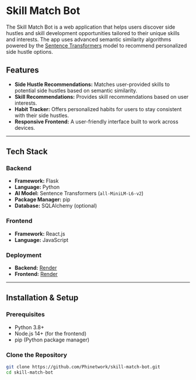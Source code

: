 # Skill Match Bot

The Skill Match Bot is a web application that helps users discover side hustles and skill development opportunities tailored to their unique skills and interests. The app uses advanced semantic similarity algorithms powered by the [Sentence Transformers](https://www.sbert.net/) model to recommend personalized side hustle options.

## Features

- **Side Hustle Recommendations:** Matches user-provided skills to potential side hustles based on semantic similarity.
- **Skill Recommendations:** Provides skill recommendations based on user interests.
- **Habit Tracker:** Offers personalized habits for users to stay consistent with their side hustles.
- **Responsive Frontend:** A user-friendly interface built to work across devices.

---

## Tech Stack

### Backend
- **Framework:** Flask
- **Language:** Python
- **AI Model:** Sentence Transformers (`all-MiniLM-L6-v2`)
- **Package Manager:** pip
- **Database:** SQLAlchemy (optional)

### Frontend
- **Framework:** React.js
- **Language:** JavaScript

### Deployment
- **Backend:** [Render](https://render.com/)
- **Frontend:** [Render](https://render.com/)

---

## Installation & Setup

### Prerequisites
- Python 3.8+
- Node.js 14+ (for the frontend)
- pip (Python package manager)

### Clone the Repository
```bash
git clone https://github.com/Phinetwork/skill-match-bot.git
cd skill-match-bot 
